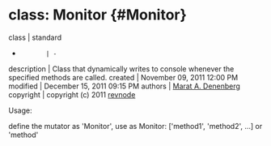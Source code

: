 class: Monitor {#Monitor}
=========================

class        | standard
-            | -
description  | Class that dynamically writes to console whenever the specified methods are called.
created      | November 09, 2011 12:00 PM
modified     | December 15, 2011 09:15 PM
authors      | [Marat A. Denenberg](mailto:marat@revnode.com)
copyright    | copyright (c) 2011 [revnode](http://www.revnode.com/)

Usage:

define the mutator as 'Monitor', use as Monitor: ['method1', 'method2', ...] or 'method'